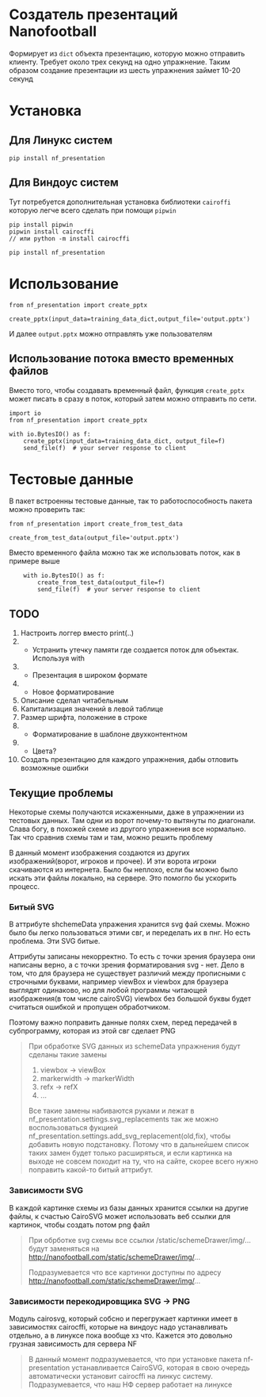 # Создатель презентаций Nanofootball

Формирует из `dict` объекта презентацию, которую можно отправить клиенту. Требует около трех секунд на одно упражнение. Таким образом создание презентации из шесть упражнения займет 10-20 секунд

# Установка

## Для Линукс систем

    pip install nf_presentation

## Для Виндоус систем

Тут потребуется дополнительная установка библиотеки `cairoffi` которую легче всего сделать при помощи `pipwin`

    pip install pipwin
    pipwin install cairocffi
    // или python -m install cairocffi

    pip install nf_presentation

# Использование

    from nf_presentation import create_pptx

    create_pptx(input_data=training_data_dict,output_file='output.pptx')

И далее `output.pptx` можно отправлять уже пользователям

## Использование потока вместо временных файлов

Вместо того, чтобы создавать временный файл, функция `create_pptx` может писать в сразу в поток, который затем можно отправить по сети. 

    import io
    from nf_presentation import create_pptx

    with io.BytesIO() as f:
        create_pptx(input_data=training_data_dict, output_file=f)
        send_file(f)  # your server response to client
    

# Тестовые данные

В пакет встроенны тестовые данные, так то работоспособность пакета можно проверить так:


    from nf_presentation import create_from_test_data

    create_from_test_data(output_file='output.pptx')

Вместо временного файла можно так же использовать поток, как в примере выше

        with io.BytesIO() as f:
            create_from_test_data(output_file=f)
            send_file(f)  # your server response to client

## TODO

1. Настроить логгер вместо print(..)
1. + Устранить утечку памяти где создается поток для объектак. Используя with
2. + Презентация в широком формате
3. + Новое форматирование 
4. Описание сделал читабельным
5. Капитализация значений в левой таблице
6. Размер шрифта, положение в строке
7. + Форматирование в шаблоне двухконтентном
8. + Цвета?
9. Cоздать презентацию для каждого упражнения, дабы отловить возможные ошибки

## Текущие проблемы

Некоторые схемы получаются искаженными, даже в упражнении из тестовых данных. Там одни из ворот почему-то вытянуты по диагонали. Слава богу, в похожей схеме из другого упражнения все нормально. Так что сравнив схемы там и там, можно решить проблему

В данный момент изображения создаются из других изображений(ворот, игроков и прочее). И эти ворота игроки скачиваются из интернета. Было бы неплохо, если бы можно было искать эти файлы локально, на сервере. Это помогло бы ускорить процесс. 

### Битый SVG

В аттрибуте shchemeData упражения хранится svg фай схемы. Можно было бы легко пользоваться этими свг, и переделать их в пнг. Но есть проблема. Эти SVG битые. 

Аттрибуты записаны некорректно. То есть с точки зрения браузера они написаны верно, а с точки зрения форматирования svg - нет. Дело в том, что для браузера не существует различий между прописными с строчными буквами, например viewBox и viewbox для браузера выглядят одинаково, но для любой программы читающей изображения(в том числе cairoSVG) viewbox без большой буквы будет считаться ошибкой и пропущен обработчиком.

Поэтому важно поправить данные полях схем, перед передачей в субпрограмму, которая из этой свг сделает PNG
> При обработке SVG данных из schemeData упражнения будут сделаны такие замены
> 1. viewbox -> viewBox
> 2. markerwidth -> markerWidth
> 3. refx -> refX
> 4. ...
> 
> Все такие замены набиваются руками и лежат в nf_presentation.settings.svg_replacements
> так же можно воспользоваться фукцией nf_presentation.settings.add_svg_replacement(old,fix), чтобы добавить новую подстановку. Потому что в дальнейшем список таких замен будет только расширяться, и если картинка на выходе не совсем походит на ту, что на сайте, скорее всего нужно поправить какой-то битый аттрибут.



### Зависимости SVG

В каждой картинке схемы из базы данных хранится ссылки на другие файлы, к счастью CairoSVG может использовать веб ссылки для картинок, чтобы создать потом png файл

> При обрботке svg схемы все ссылки /static/schemeDrawer/img/... будут заменяться на http://nanofootball.com/static/schemeDrawer/img/...
> 
> Подразумевается что все картинки доступны по адресу http://nanofootball.com/static/schemeDrawer/img/...

### Зависимости перекодировщика SVG -> PNG 

Модуль cairosvg, который собсно и перегружает картинки имеет в зависимостях cairocffi, которые на виндоус надо устанавливать отдельно, а в линуксе пока вообще хз что. Кажется это довольно грузная зависимость для сервера NF

> В данный момент подразумевается, что при установке пакета nf-presentation устанавливается CairoSVG, которая в свою очередь автоматически установит cairocffi на линкус систему. Подразумевается, что наш НФ сервер работает на линуксе